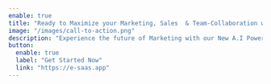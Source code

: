 ```yaml
---
enable: true
title: "Ready to Maximize your Marketing, Sales  & Team-Collaboration with Us?"
image: "/images/call-to-action.png"
description: "Experience the future of Marketing with our New A.I Powered platform E-Saas . fast, flexible & Reliable ROI."
button:
  enable: true
  label: "Get Started Now"
  link: "https://e-saas.app"
---
```

